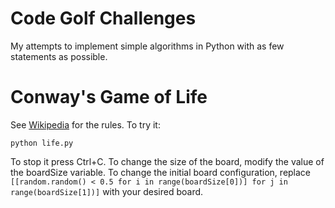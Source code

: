 Code Golf Challenges
====================

My attempts to implement simple algorithms in Python with as few statements as possible.

# Conway's Game of Life #

See [Wikipedia](http://en.wikipedia.org/wiki/Conway's_Game_of_Life) for the rules. To try it:

    python life.py

To stop it press Ctrl+C. To change the size of the board, modify the value of the boardSize variable. To change the initial board configuration, replace `[[random.random() < 0.5 for i in range(boardSize[0])] for j in range(boardSize[1])]` with your desired board.
